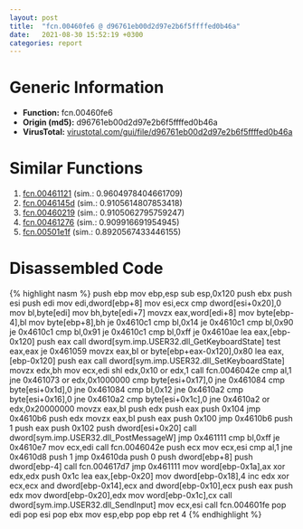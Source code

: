 ```yaml
---
layout: post
title:  "fcn.00460fe6 @ d96761eb00d2d97e2b6f5ffffed0b46a"
date:   2021-08-30 15:52:19 +0300
categories: report
---
```


# Generic Information
- **Function:** fcn.00460fe6
- **Origin (md5):** d96761eb00d2d97e2b6f5ffffed0b46a
- **VirusTotal:** [virustotal.com/gui/file/d96761eb00d2d97e2b6f5ffffed0b46a][virustotal_ref]



# Similar Functions

1. [fcn.00461121][similar_1_ref] (sim.: 0.9604978404661709)
2. [fcn.0046145d][similar_2_ref] (sim.: 0.9105614807853418)
3. [fcn.00460219][similar_3_ref] (sim.: 0.9105062795759247)
4. [fcn.00461276][similar_4_ref] (sim.: 0.909916691954945)
5. [fcn.00501e1f][similar_5_ref] (sim.: 0.8920567433446155)


# Disassembled Code

{% highlight nasm %}
push ebp
mov ebp,esp
sub esp,0x120
push ebx
push esi
push edi
mov edi,dword[ebp+8]
mov esi,ecx
cmp dword[esi+0x20],0
mov bl,byte[edi]
mov bh,byte[edi+7]
movzx eax,word[edi+8]
mov byte[ebp-4],bl
mov byte[ebp+8],bh
je 0x4610c1
cmp bl,0x14
je 0x4610c1
cmp bl,0x90
je 0x4610c1
cmp bl,0x91
je 0x4610c1
cmp bl,0xff
je 0x4610ae
lea eax,[ebp-0x120]
push eax
call dword[sym.imp.USER32.dll_GetKeyboardState]
test eax,eax
je 0x461059
movzx eax,bl
or byte[ebp+eax-0x120],0x80
lea eax,[ebp-0x120]
push eax
call dword[sym.imp.USER32.dll_SetKeyboardState]
movzx edx,bh
mov ecx,edi
shl edx,0x10
or edx,1
call fcn.0046042e
cmp al,1
jne 0x461073
or edx,0x1000000
cmp byte[esi+0x17],0
jne 0x461084
cmp byte[esi+0x1d],0
jne 0x461084
cmp bl,0x12
jne 0x4610a2
cmp byte[esi+0x16],0
jne 0x4610a2
cmp byte[esi+0x1c],0
jne 0x4610a2
or edx,0x20000000
movzx eax,bl
push edx
push eax
push 0x104
jmp 0x4610b6
push edx
movzx eax,bl
push eax
push 0x100
jmp 0x4610b6
push 1
push eax
push 0x102
push dword[esi+0x20]
call dword[sym.imp.USER32.dll_PostMessageW]
jmp 0x461111
cmp bl,0xff
je 0x4610e7
mov ecx,edi
call fcn.0046042e
push ecx
mov ecx,esi
cmp al,1
jne 0x4610d8
push 1
jmp 0x4610da
push 0
push dword[ebp+8]
push dword[ebp-4]
call fcn.004617d7
jmp 0x461111
mov word[ebp-0x1a],ax
xor edx,edx
push 0x1c
lea eax,[ebp-0x20]
mov dword[ebp-0x18],4
inc edx
xor ecx,ecx
and dword[ebp-0x14],ecx
and dword[ebp-0x10],ecx
push eax
push edx
mov dword[ebp-0x20],edx
mov word[ebp-0x1c],cx
call dword[sym.imp.USER32.dll_SendInput]
mov ecx,esi
call fcn.004601fe
pop edi
pop esi
pop ebx
mov esp,ebp
pop ebp
ret 4
{% endhighlight %}


[similar_1_ref]: /report/fcn.00461121@d96761eb00d2d97e2b6f5ffffed0b46a
[similar_2_ref]: /report/fcn.0046145d@d96761eb00d2d97e2b6f5ffffed0b46a
[similar_3_ref]: /report/fcn.00460219@d96761eb00d2d97e2b6f5ffffed0b46a
[similar_4_ref]: /report/fcn.00461276@d96761eb00d2d97e2b6f5ffffed0b46a
[similar_5_ref]: /report/fcn.00501e1f@9c2b894b84f59672d8be2e984066f76f
[virustotal_ref]: https://www.virustotal.com/gui/file/d96761eb00d2d97e2b6f5ffffed0b46a